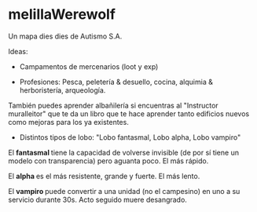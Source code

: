 # melillaWerewolf
Un mapa dies dies de Autismo S.A.

Ideas:

- Campamentos de mercenarios (loot y exp)

- Profesiones: Pesca, peletería & desuello, cocina, alquimia & herboristería, arqueología.

También puedes aprender albañilería si encuentras al "Instructor muralleitor" que te da un libro que te hace aprender tanto edificios nuevos como mejoras para los ya existentes.

- Distintos tipos de lobo: "Lobo fantasmal, Lobo alpha, Lobo vampiro"
<p>
   El <b> fantasmal </b> tiene la capacidad de volverse invisible (de por sí tiene un modelo con transparencia) pero aguanta poco. El más rápido.
  </p>
  <p>
   El <b> alpha </b> es el más resistente, grande y fuerte. El más lento.
  </p>
  <p>
   El <b>vampiro </b> puede convertir a una unidad (no el campesino) en uno a su servicio durante 30s. Acto seguido muere desangrado.
  </p>  
